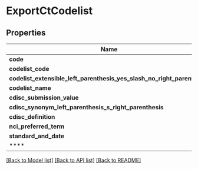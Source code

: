 # ExportCtCodelist

## Properties

Name | Type | Description | Notes
------------ | ------------- | ------------- | -------------
**code** | Option<**String**> |  | [optional]
**codelist_code** | Option<**String**> |  | [optional]
**codelist_extensible_left_parenthesis_yes_slash_no_right_parenthesis** | Option<**String**> |  | [optional]
**codelist_name** | Option<**String**> |  | [optional]
**cdisc_submission_value** | Option<**String**> |  | [optional]
**cdisc_synonym_left_parenthesis_s_right_parenthesis** | Option<**Vec<String>**> |  | [optional]
**cdisc_definition** | Option<**String**> |  | [optional]
**nci_preferred_term** | Option<**String**> |  | [optional]
**standard_and_date** | Option<**String**> |  | [optional]
**** | Option<[**Vec<models::ExportCtTerm>**](ExportCtTerm.md)> |  | [optional]

[[Back to Model list]](../README.md#documentation-for-models) [[Back to API list]](../README.md#documentation-for-api-endpoints) [[Back to README]](../README.md)


